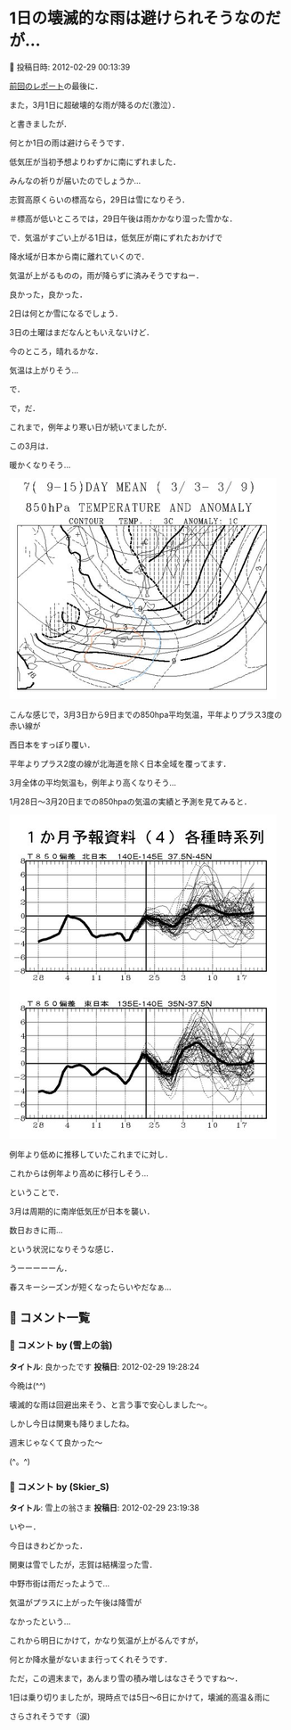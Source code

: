 # 1日の壊滅的な雨は避けられそうなのだが…

📅 投稿日時: 2012-02-29 00:13:39

[前回のレポート](e93ab83f0d0ec476e6af19a4a44f138d0.md)の最後に．





また，3月1日に超破壊的な雨が降るのだ(激泣）．





と書きましたが．


何とか1日の雨は避けらそうです．


低気圧が当初予想よりわずかに南にずれました．


みんなの祈りが届いたのでしょうか…





志賀高原くらいの標高なら，29日は雪になりそう．


＃標高が低いところでは，29日午後は雨かかなり湿った雪かな．





で．気温がすごい上がる1日は，低気圧が南にずれたおかげで


降水域が日本から南に離れていくので．


気温が上がるものの，雨が降らずに済みそうですねー．


良かった，良かった．





2日は何とか雪になるでしょう．


3日の土曜はまだなんともいえないけど．


今のところ，晴れるかな．


気温は上がりそう…





で．


で，だ．


これまで，例年より寒い日が続いてましたが．





この3月は．


暖かくなりそう…




![a8d049e89a99a7c90fa4e1a61c5eb6b6.jpg](images/a8d049e89a99a7c90fa4e1a61c5eb6b6.jpg)




こんな感じで，3月3日から9日までの850hpa平均気温，平年よりプラス3度の赤い線が


西日本をすっぽり覆い．


平年よりプラス2度の線が北海道を除く日本全域を覆ってます．





3月全体の平均気温も，例年より高くなりそう…


1月28日～3月20日までの850hpaの気温の実績と予測を見てみると．




![f5affdfc2e6d68fd3b7182400b0da739.jpg](images/f5affdfc2e6d68fd3b7182400b0da739.jpg)




例年より低めに推移していたこれまでに対し．


これからは例年より高めに移行しそう…





ということで．


3月は周期的に南岸低気圧が日本を襲い．


数日おきに雨…


という状況になりそうな感じ．


うーーーーーん．


春スキーシーズンが短くなったらいやだなぁ…

## 💬 コメント一覧

### 💬 コメント by (雪上の翁)
**タイトル**: 良かったです
**投稿日**: 2012-02-29 19:28:24

今晩は(^^)

壊滅的な雨は回避出来そう、と言う事で安心しました～。

しかし今日は関東も降りましたね。

週末じゃなくて良かった～

(^。^)

### 💬 コメント by (Skier_S)
**タイトル**: 雪上の翁さま
**投稿日**: 2012-02-29 23:19:38

いやー．

今日はきわどかった．

関東は雪でしたが，志賀は結構湿った雪．

中野市街は雨だったようで…



気温がプラスに上がった午後は降雪が

なかったという…

これから明日にかけて，かなり気温が上がるんですが，

何とか降水量がないまま行ってくれそうです．

ただ，この週末まで，あんまり雪の積み増しはなさそうですね～．



1日は乗り切りましたが，現時点では5日～6日にかけて，壊滅的高温＆雨に

さらされそうです（涙)

